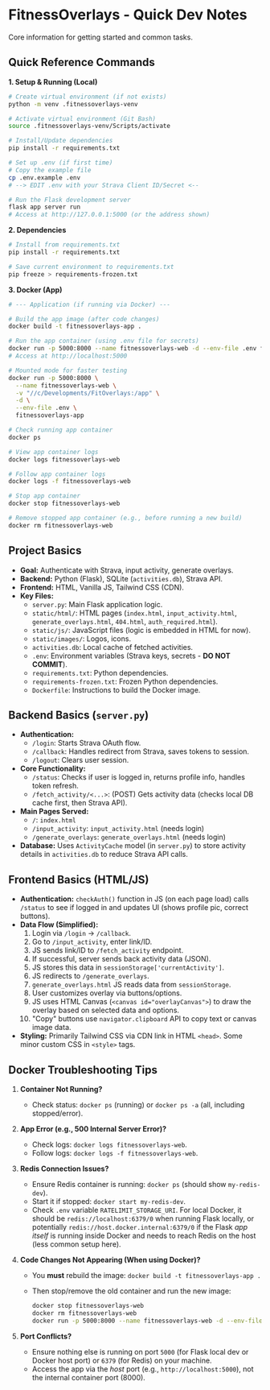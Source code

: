 # FitnessOverlays - Quick Dev Notes

Core information for getting started and common tasks.

## Quick Reference Commands

**1. Setup & Running (Local)**

```bash
# Create virtual environment (if not exists)
python -m venv .fitnessoverlays-venv

# Activate virtual environment (Git Bash)
source .fitnessoverlays-venv/Scripts/activate

# Install/Update dependencies
pip install -r requirements.txt

# Set up .env (if first time)
# Copy the example file
cp .env.example .env
# --> EDIT .env with your Strava Client ID/Secret <--

# Run the Flask development server
flask app server run
# Access at http://127.0.0.1:5000 (or the address shown)
```

**2. Dependencies**

```bash
# Install from requirements.txt
pip install -r requirements.txt

# Save current environment to requirements.txt
pip freeze > requirements-frozen.txt
```

**3. Docker (App)**

```bash
# --- Application (if running via Docker) ---

# Build the app image (after code changes)
docker build -t fitnessoverlays-app .

# Run the app container (using .env file for secrets)
docker run -p 5000:8000 --name fitnessoverlays-web -d --env-file .env fitnessoverlays-app
# Access at http://localhost:5000

# Mounted mode for faster testing
docker run -p 5000:8000 \
  --name fitnessoverlays-web \
  -v "//c/Developments/FitOverlays:/app" \
  -d \
  --env-file .env \
  fitnessoverlays-app

# Check running app container
docker ps

# View app container logs
docker logs fitnessoverlays-web

# Follow app container logs
docker logs -f fitnessoverlays-web

# Stop app container
docker stop fitnessoverlays-web

# Remove stopped app container (e.g., before running a new build)
docker rm fitnessoverlays-web
```

## Project Basics

- **Goal:** Authenticate with Strava, input activity, generate overlays.
- **Backend:** Python (Flask), SQLite (`activities.db`), Strava API.
- **Frontend:** HTML, Vanilla JS, Tailwind CSS (CDN).
- **Key Files:**
  - `server.py`: Main Flask application logic.
  - `static/html/`: HTML pages (`index.html`, `input_activity.html`, `generate_overlays.html`, `404.html`, `auth_required.html`).
  - `static/js/`: JavaScript files (logic is embedded in HTML for now).
  - `static/images/`: Logos, icons.
  - `activities.db`: Local cache of fetched activities.
  - `.env`: Environment variables (Strava keys, secrets - **DO NOT COMMIT**).
  - `requirements.txt`: Python dependencies.
  - `requirements-frozen.txt`: Frozen Python dependencies.
  - `Dockerfile`: Instructions to build the Docker image.

## Backend Basics (`server.py`)

- **Authentication:**
  - `/login`: Starts Strava OAuth flow.
  - `/callback`: Handles redirect from Strava, saves tokens to session.
  - `/logout`: Clears user session.
- **Core Functionality:**
  - `/status`: Checks if user is logged in, returns profile info, handles token refresh.
  - `/fetch_activity/<...>`: (POST) Gets activity data (checks local DB cache first, then Strava API).
- **Main Pages Served:**
  - `/`: `index.html`
  - `/input_activity`: `input_activity.html` (needs login)
  - `/generate_overlays`: `generate_overlays.html` (needs login)
- **Database:** Uses `ActivityCache` model (in `server.py`) to store activity details in `activities.db` to reduce Strava API calls.

## Frontend Basics (HTML/JS)

- **Authentication:** `checkAuth()` function in JS (on each page load) calls `/status` to see if logged in and updates UI (shows profile pic, correct buttons).
- **Data Flow (Simplified):**
    1. Login via `/login` -> `/callback`.
    2. Go to `/input_activity`, enter link/ID.
    3. JS sends link/ID to `/fetch_activity` endpoint.
    4. If successful, server sends back activity data (JSON).
    5. JS stores this data in `sessionStorage['currentActivity']`.
    6. JS redirects to `/generate_overlays`.
    7. `generate_overlays.html` JS reads data from `sessionStorage`.
    8. User customizes overlay via buttons/options.
    9. JS uses HTML Canvas (`<canvas id="overlayCanvas">`) to draw the overlay based on selected data and options.
    10. "Copy" buttons use `navigator.clipboard` API to copy text or canvas image data.
- **Styling:** Primarily Tailwind CSS via CDN link in HTML `<head>`. Some minor custom CSS in `<style>` tags.

## Docker Troubleshooting Tips

1. **Container Not Running?**
    - Check status: `docker ps` (running) or `docker ps -a` (all, including stopped/error).
2. **App Error (e.g., 500 Internal Server Error)?**
    - Check logs: `docker logs fitnessoverlays-web`.
    - Follow logs: `docker logs -f fitnessoverlays-web`.
3. **Redis Connection Issues?**
    - Ensure Redis container is running: `docker ps` (should show `my-redis-dev`).
    - Start it if stopped: `docker start my-redis-dev`.
    - Check `.env` variable `RATELIMIT_STORAGE_URI`. For local Docker, it should be `redis://localhost:6379/0` when running Flask locally, or potentially `redis://host.docker.internal:6379/0` if the Flask *app itself* is running inside Docker and needs to reach Redis on the host (less common setup here).
4. **Code Changes Not Appearing (When using Docker)?**
    - You **must** rebuild the image: `docker build -t fitnessoverlays-app .`
    - Then stop/remove the old container and run the new image:

        ```bash
        docker stop fitnessoverlays-web
        docker rm fitnessoverlays-web
        docker run -p 5000:8000 --name fitnessoverlays-web -d --env-file .env fitnessoverlays-app
        ```

5. **Port Conflicts?**
    - Ensure nothing else is running on port `5000` (for Flask local dev or Docker host port) or `6379` (for Redis) on your machine.
    - Access the app via the *host* port (e.g., `http://localhost:5000`), not the internal container port (8000).
